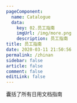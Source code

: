 ```yaml
---
pageComponent: 
  name: Catalogue
  data: 
    key: 02.员工指南
    imgUrl: /img/more.png
    description: 员工指南
title: 员工指南
date: 2020-03-11 21:50:56
permalink: /zhinan
sidebar: false
article: false
comment: false
editLink: false
---
```

囊括了所有日用文档指南